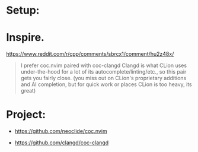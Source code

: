 # Setup:

# Inspire.
https://www.reddit.com/r/cpp/comments/sbrcx1/comment/hu2z48x/
>I prefer coc.nvim paired with coc-clangd
>Clangd is what CLion uses under-the-hood for a lot of its autocomplete/linting/etc., so this pair gets you fairly close. (you miss out on CLion's proprietary additions and AI completion, but for quick work or places CLion is too heavy, its great)

# Project:
- https://github.com/neoclide/coc.nvim

- https://github.com/clangd/coc-clangd
